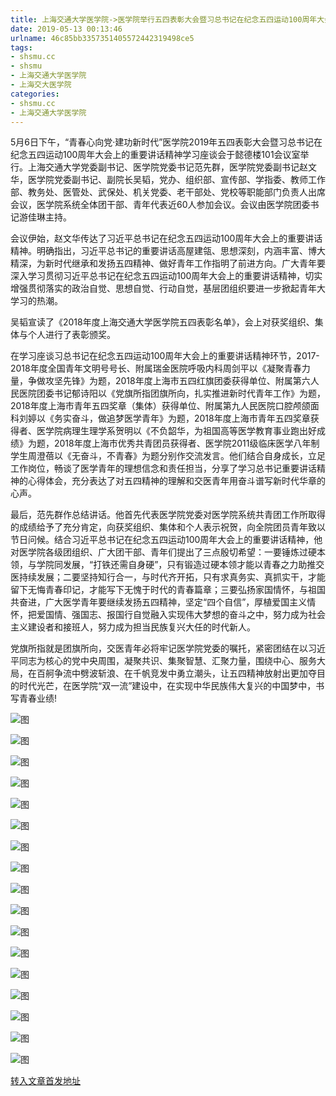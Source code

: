 ```yaml
---
title: 上海交通大学医学院->医学院举行五四表彰大会暨习总书记在纪念五四运动100周年大会上的重要讲话精神学习座谈会 | shsmu.cc
date: 2019-05-13 00:13:46
urlname: 46c85bb3357351405572442319498ce5
tags: 
- shsmu.cc
- shsmu
- 上海交通大学医学院
- 上海交大医学院
categories:
- shsmu.cc
- 上海交通大学医学院
---
```



5月6日下午，“青春心向党·建功新时代”医学院2019年五四表彰大会暨习总书记在纪念五四运动100周年大会上的重要讲话精神学习座谈会于懿德楼101会议室举行。上海交通大学党委副书记、医学院党委书记范先群，医学院党委副书记赵文华，医学院党委副书记、副院长吴韬，党办、组织部、宣传部、学指委、教师工作部、教务处、医管处、武保处、机关党委、老干部处、党校等职能部门负责人出席会议，医学院系统全体团干部、青年代表近60人参加会议。会议由医学院团委书记游佳琳主持。

会议伊始，赵文华传达了习近平总书记在纪念五四运动100周年大会上的重要讲话精神。明确指出，习近平总书记的重要讲话高屋建瓴、思想深刻，内涵丰富、博大精深，为新时代继承和发扬五四精神、做好青年工作指明了前进方向。广大青年要深入学习贯彻习近平总书记在纪念五四运动100周年大会上的重要讲话精神，切实增强贯彻落实的政治自觉、思想自觉、行动自觉，基层团组织要进一步掀起青年大学习的热潮。

吴韬宣读了《2018年度上海交通大学医学院五四表彰名单》，会上对获奖组织、集体与个人进行了表彰颁奖。

在学习座谈习总书记在纪念五四运动100周年大会上的重要讲话精神环节，2017-2018年度全国青年文明号号长、附属瑞金医院呼吸内科周剑平以《凝聚青春力量，争做攻坚先锋》为题，2018年度上海市五四红旗团委获得单位、附属第六人民医院团委书记郁诗阳以《党旗所指团旗所向，扎实推进新时代青年工作》为题，2018年度上海市青年五四奖章（集体）获得单位、附属第九人民医院口腔颅颌面科刘婷以《务实奋斗，做追梦医学青年》为题，2018年度上海市青年五四奖章获得者、医学院病理生理学系贺明以《不负韶华，为祖国高等医学教育事业跑出好成绩》为题，2018年度上海市优秀共青团员获得者、医学院2011级临床医学八年制学生周澄蓓以《无奋斗，不青春》为题分别作交流发言。他们结合自身成长，立足工作岗位，畅谈了医学青年的理想信念和责任担当，分享了学习总书记重要讲话精神的心得体会，充分表达了对五四精神的理解和交医青年用奋斗谱写新时代华章的心声。

最后，范先群作总结讲话。他首先代表医学院党委对医学院系统共青团工作所取得的成绩给予了充分肯定，向获奖组织、集体和个人表示祝贺，向全院团员青年致以节日问候。结合习近平总书记在纪念五四运动100周年大会上的重要讲话精神，他对医学院各级团组织、广大团干部、青年们提出了三点殷切希望：一要锤炼过硬本领，与学院同发展，“打铁还需自身硬”，只有锻造过硬本领才能以青春之力助推交医持续发展；二要坚持知行合一，与时代齐开拓，只有求真务实、真抓实干，才能留下无悔青春印记，才能写下无愧于时代的青春篇章；三要弘扬家国情怀，与祖国共奋进，广大医学青年要继续发扬五四精神，坚定“四个自信”，厚植爱国主义情怀，把爱国情、强国志、报国行自觉融入实现伟大梦想的奋斗之中，努力成为社会主义建设者和接班人，努力成为担当民族复兴大任的时代新人。

党旗所指就是团旗所向，交医青年必将牢记医学院党委的嘱托，紧密团结在以习近平同志为核心的党中央周围，凝聚共识、集聚智慧、汇聚力量，围绕中心、服务大局，在百舸争流中劈波斩浪、在千帆竞发中勇立潮头，让五四精神放射出更加夺目的时代光芒，在医学院“双一流”建设中，在实现中华民族伟大复兴的中国梦中，书写青春业绩!



![图](https://www.shsmu.edu.cn/__local/3/28/88/9B59D2CB2D19D342D3CF99EC7CA_CB9AB2BF_177A3.jpg)

![图](https://www.shsmu.edu.cn/__local/9/F6/C9/ED1A32F0D517BEEEA9C239C56A7_6C3F5758_EDB0.jpg)

![图](https://www.shsmu.edu.cn/__local/8/53/3C/E9F2DD4240A8F6A2A0733B059EF_406D4219_10417.jpg)

![图](https://www.shsmu.edu.cn/__local/A/EF/B3/EBE4349051A22D03EA469E15C1D_FFC7BCB9_1085D.jpg)

![图](https://www.shsmu.edu.cn/__local/7/EF/74/343295060B830C5A8B932D7B2C8_1B546CA3_F0B1.jpg)

![图](https://www.shsmu.edu.cn/__local/B/EB/47/50A44EBC3AA23D23CEE22EF2D55_E7EECEDA_1172B.jpg)

![图](https://www.shsmu.edu.cn/__local/7/27/72/433C59084235C85C23D0313FA59_B49C8143_FA59.jpg)

![图](https://www.shsmu.edu.cn/__local/E/A0/29/9B3DE36803F2B5E9FD7549EFFF0_0D2EAA91_136AA.jpg)

![图](https://www.shsmu.edu.cn/__local/A/57/AC/DF72DF61AE079D88F09EB7E53B9_F6547046_1508F.jpg)

![图](https://www.shsmu.edu.cn/__local/5/07/5D/D6AD0CBDC7B740842DEDC4041B8_6A4C3600_1724C.jpg)

![图](https://www.shsmu.edu.cn/__local/6/31/CF/E703DAEFB803EABA0BE8E67FDEC_80FAE99A_14892.jpg)

![图](https://www.shsmu.edu.cn/__local/2/8E/47/AB207A71EDDE6A4072FF7A69D58_C4062DDB_145F7.jpg)

![图](https://www.shsmu.edu.cn/__local/1/2C/17/3A072111A069267702F893792E7_8D4F67A0_13EC7.jpg)

![图](https://www.shsmu.edu.cn/__local/C/63/71/D6AB306E673A0D857775B344BA1_EDE6F3EE_152A0.jpg)

![图](https://www.shsmu.edu.cn/__local/5/BE/8C/5608A9CAC4D06CB7D9A2B2FE0AE_8B3F1FA0_F7FC.jpg)

![图](https://www.shsmu.edu.cn/__local/4/A1/AE/F54AB9EC3D7B2A71EDC281C78F8_4E597BB6_10534.jpg)

![图](https://www.shsmu.edu.cn/__local/7/71/57/5731F3A9E21A581D8EBD5073018_E7481942_161F9.jpg)

[转入文章首发地址](https://www.shsmu.edu.cn/news/info/1002/16374.htm)